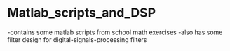# Matlab_scripts_and_DSP


-contains some matlab scripts from school math exercises
-also has some filter design for digital-signals-processing filters

